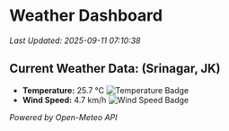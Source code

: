 
# Weather Dashboard

_Last Updated: 2025-09-11 07:10:38_

## Current Weather Data: (Srinagar, JK)
- **Temperature:** 25.7 °C ![Temperature Badge](https://img.shields.io/badge/Temperature-Medium%20Temp-green)
- **Wind Speed:** 4.7 km/h ![Wind Speed Badge](https://img.shields.io/badge/Wind%20Speed-Light%20Wind-blue)

*Powered by Open-Meteo API*
